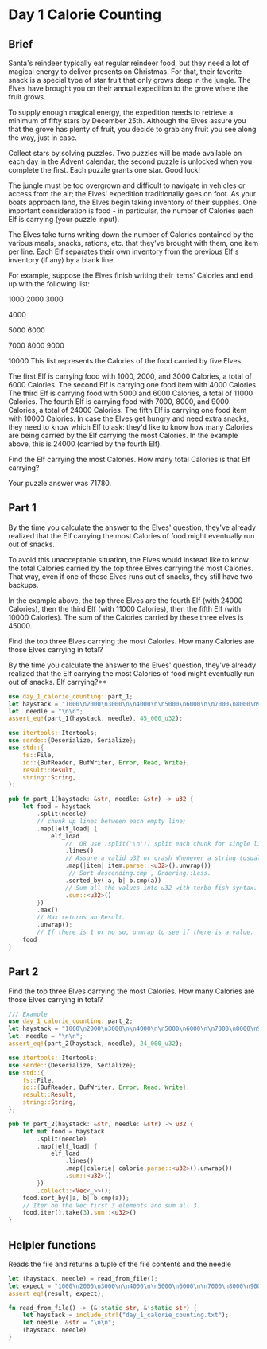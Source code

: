 # Day 1 Calorie Counting

## Brief

Santa's reindeer typically eat regular reindeer food, but they need a lot of
magical energy to deliver presents on Christmas. For that, their favorite snack
is a special type of star fruit that only grows deep in the jungle. The Elves
have brought you on their annual expedition to the grove where the fruit grows.

To supply enough magical energy, the expedition needs to retrieve a minimum of
fifty stars by December 25th. Although the Elves assure you that the grove has
plenty of fruit, you decide to grab any fruit you see along the way, just in
case.

Collect stars by solving puzzles. Two puzzles will be made available on each day
in the Advent calendar; the second puzzle is unlocked when you complete the
first. Each puzzle grants one star. Good luck!

The jungle must be too overgrown and difficult to navigate in vehicles or access
from the air; the Elves' expedition traditionally goes on foot. As your boats
approach land, the Elves begin taking inventory of their supplies. One important
consideration is food - in particular, the number of Calories each Elf is
carrying (your puzzle input).

The Elves take turns writing down the number of Calories contained by the
various meals, snacks, rations, etc. that they've brought with them, one item
per line. Each Elf separates their own inventory from the previous Elf's
inventory (if any) by a blank line.

For example, suppose the Elves finish writing their items' Calories and end up
with the following list:

1000
2000
3000

4000

5000
6000

7000
8000
9000

10000
This list represents the Calories of the food carried by five Elves:

The first Elf is carrying food with 1000, 2000, and 3000 Calories, a total of 6000 Calories.
The second Elf is carrying one food item with 4000 Calories.
The third Elf is carrying food with 5000 and 6000 Calories, a total of 11000 Calories.
The fourth Elf is carrying food with 7000, 8000, and 9000 Calories, a total of 24000 Calories.
The fifth Elf is carrying one food item with 10000 Calories.
In case the Elves get hungry and need extra snacks, they need to know which Elf to ask: they'd like to know how many Calories are being carried by the Elf carrying the most Calories. In the example above, this is 24000 (carried by the fourth Elf).

Find the Elf carrying the most Calories. How many total Calories is that Elf carrying?

Your puzzle answer was 71780.

## Part 1

By the time you calculate the answer to the Elves' question, they've already
realized that the Elf carrying the most Calories of food might eventually run
out of snacks.

To avoid this unacceptable situation, the Elves would instead like to know the
total Calories carried by the top three Elves carrying the most Calories. That
way, even if one of those Elves runs out of snacks, they still have two backups.

In the example above, the top three Elves are the fourth Elf (with 24000
Calories), then the third Elf (with 11000 Calories), then the fifth Elf (with
10000 Calories). The sum of the Calories carried by these three elves is 45000.

Find the top three Elves carrying the most Calories. How many Calories are those
Elves carrying in total?

By the time you calculate the answer to the Elves' question, they've already
realized that the Elf carrying the most Calories of food might eventually run
out of snacks.
Elf carrying?**

<!-- # Examples -->

```rust
use day_1_calorie_counting::part_1;
let haystack = "1000\n2000\n3000\n\n4000\n\n5000\n6000\n\n7000\n8000\n9000\n\n10000");
let  needle = "\n\n";
assert_eq!(part_1(haystack, needle), 45_000_u32);
```

```rust
use itertools::Itertools;
use serde::{Deserialize, Serialize};
use std::{
    fs::File,
    io::{BufReader, BufWriter, Error, Read, Write},
    result::Result,
    string::String,
};

pub fn part_1(haystack: &str, needle: &str) -> u32 {
    let food = haystack
        .split(needle)
        // chunk up lines between each empty line;
        .map(|elf_load| {
            elf_load
                //  OR use .split('\n')) split each chunk for single line.
                .lines()
                // Assure a valid u32 or crash Whenever a string (usually an empty line) can;t be parsed return error and skip.// Parse string into u32 to Result.
                .map(|item| item.parse::<u32>().unwrap())
                 // Sort descending.cmp , Ordering::Less.
                .sorted_by(|a, b| b.cmp(a))
                // Sum all the values into u32 with turbo fish syntax.
                .sum::<u32>()
        })
        .max()
        // Max returns an Result.
        .unwrap();
        // If there is 1 or no so, unwrap to see if there is a value.
    food
}
```

## Part 2

Find the top three Elves carrying the most Calories. How many Calories are
those Elves carrying in total?

```rust
/// Example
use day_1_calorie_counting::part_2;
let haystack = "1000\n2000\n3000\n\n4000\n\n5000\n6000\n\n7000\n8000\n9000\n\n10000");
let  needle = "\n\n";
assert_eq!(part_2(haystack, needle), 24_000_u32);
```

```rust
use itertools::Itertools;
use serde::{Deserialize, Serialize};
use std::{
    fs::File,
    io::{BufReader, BufWriter, Error, Read, Write},
    result::Result,
    string::String,
};

pub fn part_2(haystack: &str, needle: &str) -> u32 {
    let mut food = haystack
        .split(needle)
        .map(|elf_load| {
            elf_load
                .lines()
                .map(|calorie| calorie.parse::<u32>().unwrap())
                .sum::<u32>()
        })
        .collect::<Vec<_>>();
    food.sort_by(|a, b| b.cmp(a));
    // Iter on the Vec first 3 elements and sum all 3.
    food.iter().take(3).sum::<u32>()
}
```

## Helpler functions

Reads the file and returns a tuple of the file contents and the needle

```rust
let (haystack, needle) = read_from_file();
let expect = "1000\n2000\n3000\n\n4000\n\n5000\n6000\n\n7000\n8000\n9000\n\n10000";
assert_eq!(result, expect);
```

```rust
fn read_from_file() -> (&'static str, &'static str) {
    let haystack = include_str!("day_1_calorie_counting.txt");
    let needle: &str = "\n\n";
    (haystack, needle)
}
```
